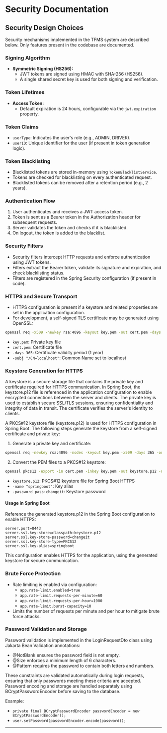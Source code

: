 # Security Documentation

## Security Design Choices

Security mechanisms implemented in the TFMS system are described below. Only features present in the codebase are documented.

### Signing Algorithm

- **Symmetric Signing (HS256):**
  - JWT tokens are signed using HMAC with SHA-256 (HS256).
  - A single shared secret key is used for both signing and verification.

### Token Lifetimes

- **Access Token:**
  - Default expiration is 24 hours, configurable via the `jwt.expiration` property.

### Token Claims

- `userType`: Indicates the user's role (e.g., ADMIN, DRIVER).
- `userID`: Unique identifier for the user (if present in token generation logic).

### Token Blacklisting

- Blacklisted tokens are stored in-memory using `TokenBlacklistService`.
- Tokens are checked for blacklisting on every authenticated request.
- Blacklisted tokens can be removed after a retention period (e.g., 2 years).

### Authentication Flow

1. User authenticates and receives a JWT access token.
2. Token is sent as a Bearer token in the Authorization header for subsequent requests.
3. Server validates the token and checks if it is blacklisted.
4. On logout, the token is added to the blacklist.

### Security Filters

- Security filters intercept HTTP requests and enforce authentication using JWT tokens.
- Filters extract the Bearer token, validate its signature and expiration, and check blacklisting status.
- Filters are registered in the Spring Security configuration (if present in code).

### HTTPS and Secure Transport

- HTTPS configuration is present if a keystore and related properties are set in the application configuration.
- For development, a self-signed TLS certificate may be generated using OpenSSL:

```bash
openssl req -x509 -newkey rsa:4096 -keyout key.pem -out cert.pem -days 365 -nodes -subj "/CN=localhost"
```

- `key.pem`: Private key file
- `cert.pem`: Certificate file
- `-days 365`: Certificate validity period (1 year)
- `-subj "/CN=localhost"`: Common Name set to localhost

### Keystore Generation for HTTPS

A keystore is a secure storage file that contains the private key and certificate required for HTTPS communication. In Spring Boot, the keystore.p12 file is referenced in the application configuration to enable encrypted connections between the server and clients. The private key is used to establish secure SSL/TLS sessions, ensuring confidentiality and integrity of data in transit. The certificate verifies the server's identity to clients.

A PKCS#12 keystore file (keystore.p12) is used for HTTPS configuration in Spring Boot. The following steps generate the keystore from a self-signed certificate and private key:

1. Generate a private key and certificate:

```bash
openssl req -newkey rsa:4096 -nodes -keyout key.pem -x509 -days 365 -out cert.pem -subj "/CN=localhost"
```

2. Convert the PEM files to a PKCS#12 keystore:

```bash
openssl pkcs12 -export -in cert.pem -inkey key.pem -out keystore.p12 -name "springboot" -password pass:changeit
```

- `keystore.p12`: PKCS#12 keystore file for Spring Boot HTTPS
- `-name "springboot"`: Key alias
- `-password pass:changeit`: Keystore password

#### Usage in Spring Boot

Reference the generated keystore.p12 in the Spring Boot configuration to enable HTTPS:

```
server.port=8443
server.ssl.key-store=classpath:keystore.p12
server.ssl.key-store-password=changeit
server.ssl.key-store-type=PKCS12
server.ssl.key-alias=springboot
```

This configuration enables HTTPS for the application, using the generated keystore for secure communication.

### Brute Force Protection

- Rate limiting is enabled via configuration:
  - `app.rate-limit.enabled=true`
  - `app.rate-limit.requests-per-minute=60`
  - `app.rate-limit.requests-per-hour=1000`
  - `app.rate-limit.burst-capacity=10`
- Limits the number of requests per minute and per hour to mitigate brute force attacks.

### Password Validation and Storage

Password validation is implemented in the LoginRequestDto class using Jakarta Bean Validation annotations:
- @NotBlank ensures the password field is not empty.
- @Size enforces a minimum length of 6 characters.
- @Pattern requires the password to contain both letters and numbers.

These constraints are validated automatically during login requests, ensuring that only passwords meeting these criteria are accepted. Password encoding and storage are handled separately using BCryptPasswordEncoder before saving to the database.

Example:
- `private final BCryptPasswordEncoder passwordEncoder = new BCryptPasswordEncoder();`
- `user.setPassword(passwordEncoder.encode(password));`

---

